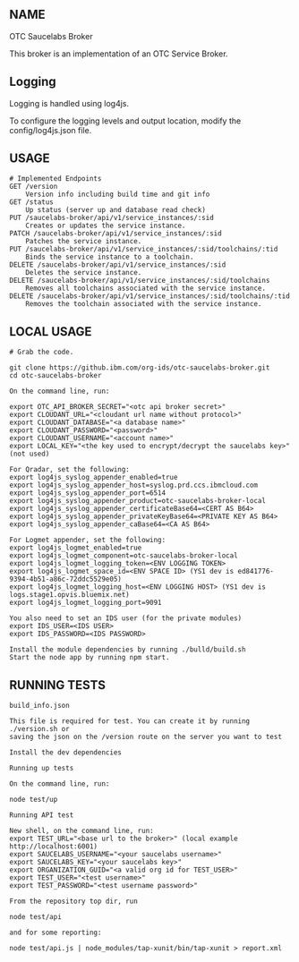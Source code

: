 NAME
----

OTC Saucelabs Broker

This broker is an implementation of an OTC Service Broker.

Logging
-------

Logging is handled using log4js.

To configure the logging levels and output location, modify the config/log4js.json file.


USAGE
-----

	# Implemented Endpoints
	GET /version
		Version info including build time and git info
	GET /status
		Up status (server up and database read check)
	PUT /saucelabs-broker/api/v1/service_instances/:sid
		Creates or updates the service instance.
	PATCH /saucelabs-broker/api/v1/service_instances/:sid
		Patches the service instance.
	PUT /saucelabs-broker/api/v1/service_instances/:sid/toolchains/:tid
		Binds the service instance to a toolchain.
	DELETE /saucelabs-broker/api/v1/service_instances/:sid
		Deletes the service instance.
	DELETE /saucelabs-broker/api/v1/service_instances/:sid/toolchains
		Removes all toolchains associated with the service instance.
	DELETE /saucelabs-broker/api/v1/service_instances/:sid/toolchains/:tid
		Removes the toolchain associated with the service instance.


LOCAL USAGE
-----------

	# Grab the code.

	git clone https://github.ibm.com/org-ids/otc-saucelabs-broker.git
	cd otc-saucelabs-broker

	On the command line, run:

	export OTC_API_BROKER_SECRET="<otc api broker secret>"
	export CLOUDANT_URL="<cloudant url name without protocol>"
	export CLOUDANT_DATABASE="<a database name>"
	export CLOUDANT_PASSWORD="<password>"
	export CLOUDANT_USERNAME="<account name>"
	export LOCAL_KEY="<the key used to encrypt/decrypt the saucelabs key>" (not used)

	For Qradar, set the following:
	export log4js_syslog_appender_enabled=true
	export log4js_syslog_appender_host=syslog.prd.ccs.ibmcloud.com
	export log4js_syslog_appender_port=6514
	export log4js_syslog_appender_product=otc-saucelabs-broker-local
	export log4js_syslog_appender_certificateBase64=<CERT AS B64>
	export log4js_syslog_appender_privateKeyBase64=<PRIVATE KEY AS B64>
	export log4js_syslog_appender_caBase64=<CA AS B64>

	For Logmet appender, set the following:
	export log4js_logmet_enabled=true
	export log4js_logmet_component=otc-saucelabs-broker-local
	export log4js_logmet_logging_token=<ENV LOGGING TOKEN>
	export log4js_logmet_space_id=<ENV SPACE ID> (YS1 dev is ed841776-9394-4b51-a86c-72ddc5529e05)
	export log4js_logmet_logging_host=<ENV LOGGING HOST> (YS1 dev is logs.stage1.opvis.bluemix.net)
	export log4js_logmet_logging_port=9091

	You also need to set an IDS user (for the private modules)
	export IDS_USER=<IDS USER>
	export IDS_PASSWORD=<IDS PASSWORD>

	Install the module dependencies by running ./bulld/build.sh
	Start the node app by running npm start.

RUNNING TESTS
-------------

	build_info.json

	This file is required for test. You can create it by running ./version.sh or
	saving the json on the /version route on the server you want to test

	Install the dev dependencies

	Running up tests

	On the command line, run:

	node test/up

	Running API test

	New shell, on the command line, run:
	export TEST_URL="<base url to the broker>" (local example http://localhost:6001)
	export SAUCELABS_USERNAME="<your saucelabs username>"
	export SAUCELABS_KEY="<your saucelabs key>"
	export ORGANIZATION_GUID="<a valid org id for TEST_USER>"
	export TEST_USER="<test username>"
	export TEST_PASSWORD="<test username password>"

	From the repository top dir, run

	node test/api

	and for some reporting:

	node test/api.js | node_modules/tap-xunit/bin/tap-xunit > report.xml